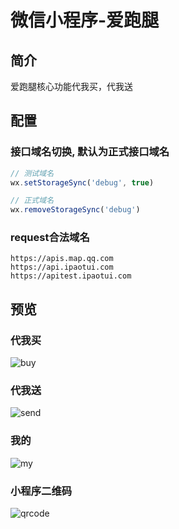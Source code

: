 # 微信小程序-爱跑腿

## 简介
爱跑腿核心功能代我买，代我送

## 配置

### 接口域名切换, 默认为正式接口域名
```javascript
// 测试域名
wx.setStorageSync('debug', true)

// 正式域名
wx.removeStorageSync('debug')
```

### request合法域名
```
https://apis.map.qq.com
https://api.ipaotui.com
https://apitest.ipaotui.com
```

## 预览
### 代我买
![buy](/images/buy.png)

### 代我送
![send](/images/send.png)

### 我的
![my](/images/my.png)

### 小程序二维码
![qrcode](/images/qrcode.jpg)